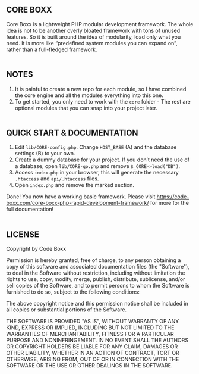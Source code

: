 ## CORE BOXX
Core Boxx is a lightweight PHP modular development framework. The whole idea is not to be another overly bloated framework with tons of unused features. So it is built around the idea of modularity, load only what you need. It is more like “predefined system modules you can expand on”, rather than a full-fledged framework.
<br><br>


## NOTES
1) It is painful to create a new repo for each module, so I have combined the core engine and all the modules everything into this one.
2) To get started, you only need to work with the `core` folder - The rest are optional modules that you can snap into your project later.
<br><br>


## QUICK START & DOCUMENTATION
1) Edit `lib/CORE-config.php`. Change `HOST_BASE` (A) and the database settings (B) to your own.
2) Create a dummy database for your project. If you don’t need the use of a database, open `lib/CORE-go.php` and remove `$_CORE->load("DB")`.
3) Access `index.php` in your browser, this will generate the necessary `.htaccess` and `api/.htaccess` files.
4) Open `index.php` and remove the marked section.

Done! You now have a working basic framework. Please visit https://code-boxx.com/core-boxx-php-rapid-development-framework/ for more for the full documentation!
<br><br>


## LICENSE
Copyright by Code Boxx

Permission is hereby granted, free of charge, to any person obtaining a copy
of this software and associated documentation files (the "Software"), to deal
in the Software without restriction, including without limitation the rights
to use, copy, modify, merge, publish, distribute, sublicense, and/or sell
copies of the Software, and to permit persons to whom the Software is
furnished to do so, subject to the following conditions:

The above copyright notice and this permission notice shall be included in all
copies or substantial portions of the Software.

THE SOFTWARE IS PROVIDED "AS IS", WITHOUT WARRANTY OF ANY KIND, EXPRESS OR
IMPLIED, INCLUDING BUT NOT LIMITED TO THE WARRANTIES OF MERCHANTABILITY,
FITNESS FOR A PARTICULAR PURPOSE AND NONINFRINGEMENT. IN NO EVENT SHALL THE
AUTHORS OR COPYRIGHT HOLDERS BE LIABLE FOR ANY CLAIM, DAMAGES OR OTHER
LIABILITY, WHETHER IN AN ACTION OF CONTRACT, TORT OR OTHERWISE, ARISING FROM,
OUT OF OR IN CONNECTION WITH THE SOFTWARE OR THE USE OR OTHER DEALINGS IN THE
SOFTWARE.

